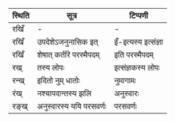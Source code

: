 | स्थिति | सूत्र | टिप्पणी |
| ----- | ------- | ------ |
| रखिँ | - | - |
| रखिँ | उपदेशेऽजनुनासिक इत् | इँ-इत्यस्य इत्संज्ञा |
| रखिँ | शेषात् कर्तरि परस्मैपदम् | इति परस्मैपदम् |
| रख् | तस्य लोपः | इत्संज्ञकस्य लोपः |
| रन्ख् | इदितो नुम् धातोः | नुमागामः |
| रंख् | नश्चापदान्तस्य झलि | अनुस्वारः |
| रङ्ख् | अनुस्वारस्य ययि परसवर्णः | परसवर्णः |
